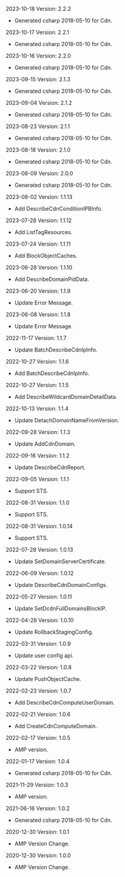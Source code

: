 2023-10-18 Version: 2.2.2
- Generated csharp 2018-05-10 for Cdn.

2023-10-17 Version: 2.2.1
- Generated csharp 2018-05-10 for Cdn.

2023-10-16 Version: 2.2.0
- Generated csharp 2018-05-10 for Cdn.

2023-09-15 Version: 2.1.3
- Generated csharp 2018-05-10 for Cdn.

2023-09-04 Version: 2.1.2
- Generated csharp 2018-05-10 for Cdn.

2023-08-23 Version: 2.1.1
- Generated csharp 2018-05-10 for Cdn.

2023-08-18 Version: 2.1.0
- Generated csharp 2018-05-10 for Cdn.

2023-08-09 Version: 2.0.0
- Generated csharp 2018-05-10 for Cdn.

2023-08-02 Version: 1.1.13
- Add DescribeCdnConditionIPBInfo.

2023-07-28 Version: 1.1.12
- Add ListTagResources.

2023-07-24 Version: 1.1.11
- Add BlockObjectCaches.

2023-06-28 Version: 1.1.10
- Add DescribeDomainPidData.

2023-06-20 Version: 1.1.9
- Update Error Message.

2023-06-08 Version: 1.1.8
- Update Error Message.

2022-11-17 Version: 1.1.7
- Update BatchDescribeCdnIpInfo.

2022-10-27 Version: 1.1.6
- Add BatchDescribeCdnIpInfo.

2022-10-27 Version: 1.1.5
- Add DescribeWildcardDomainDetailData.

2022-10-13 Version: 1.1.4
- Update DetachDomainNameFromVersion.

2022-09-28 Version: 1.1.3
- Update AddCdnDomain.

2022-09-16 Version: 1.1.2
- Update DescribeCdnReport.

2022-09-05 Version: 1.1.1
- Support STS.

2022-08-31 Version: 1.1.0
- Support STS.

2022-08-31 Version: 1.0.14
- Support STS.

2022-07-28 Version: 1.0.13
 - Update SetDomainServerCertificate.

2022-06-09 Version: 1.0.12
 - Update DescribeCdnDomainConfigs.

2022-05-27 Version: 1.0.11
 - Update SetDcdnFullDomainsBlockIP.

2022-04-28 Version: 1.0.10
- Update RollbackStagingConfig.

2022-03-31 Version: 1.0.9
- Update user config api.

2022-03-22 Version: 1.0.8
- Update PushObjectCache.

2022-02-23 Version: 1.0.7
- Add DescribeCdnComputeUserDomain.

2022-02-21 Version: 1.0.6
- Add CreateCdnComputeDomain.

2022-02-17 Version: 1.0.5
- AMP version.

2022-01-17 Version: 1.0.4
- Generated csharp 2018-05-10 for Cdn.

2021-11-29 Version: 1.0.3
- AMP version.

2021-06-16 Version: 1.0.2
- Generated csharp 2018-05-10 for Cdn.

2020-12-30 Version: 1.0.1
- AMP Version Change.

2020-12-30 Version: 1.0.0
- AMP Version Change.

